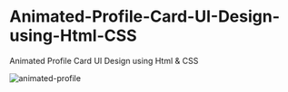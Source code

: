 # Animated-Profile-Card-UI-Design-using-Html-CSS
Animated Profile Card UI Design using Html & CSS 

![animated-profile](https://user-images.githubusercontent.com/65412918/176069068-7d503477-655a-4cc2-a957-378e23e7a813.png)

